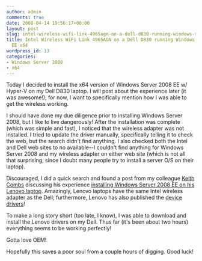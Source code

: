 ```yaml
---
author: admin
comments: true
date: 2008-04-14 19:56:17+00:00
layout: post
slug: intel-wireless-wifi-link-4965agn-on-a-dell-d830-running-windows-server-2008-ee-x64
title: Intel Wireless WiFi Link 4965AGN on a Dell D830 running Windows Server 2008
  EE x64
wordpress_id: 13
categories:
- Windows Server 2008
- x64
---
```


Today I decided to install the x64 version of Windows Server 2008 EE w/ Hyper-V on my Dell D830 laptop. I will post about the experience later (it was awesome!); for now, I want to specifically mention how I was able to get the wireless working.

 

I should have done my due diligence prior to installing Windows Server 2008, but I like to live dangerously! After the installation was complete (which was simple and fast), I noticed that the wireless adapter was not installed. I tried to update the driver manually, specifically telling it to check the web, but the search didn't find anything. I also checked both the Intel and Dell web sites to no available--I couldn't find anything for Windows Server 2008 and my wireless adapter on either web site (which is not all that surprising, since I doubt many people try to install a server O/S on their laptop).

 

Discouraged, I did a quick search and found a post from my colleague [Keith Combs](http://blogs.technet.com/keithcombs/default.aspx) discussing his experience [installing Windows Server 2008 EE on his Lenovo laptop](http://blogs.technet.com/keithcombs/archive/2008/02/01/installing-windows-server-2008-ee-on-a-lenovo-thinkpad-t61p.aspx). Amazingly, Lenovo laptops have the same Intel wireless adapter as the Dell; furthermore, Lenovo has also published the [device drivers](http://www-307.ibm.com/pc/support/site.wss/document.do?sitestyle=lenovo&lndocid=MIGR-67256)!

 

To make a long story short (too late, I know), I was able to download and install the Lenovo drivers on my Dell. Thus far (it's been about two hours) everything seems to be working perfectly!

 

Gotta love OEM!

 

Hopefully this saves a poor soul from a couple hours of digging. Good luck!

